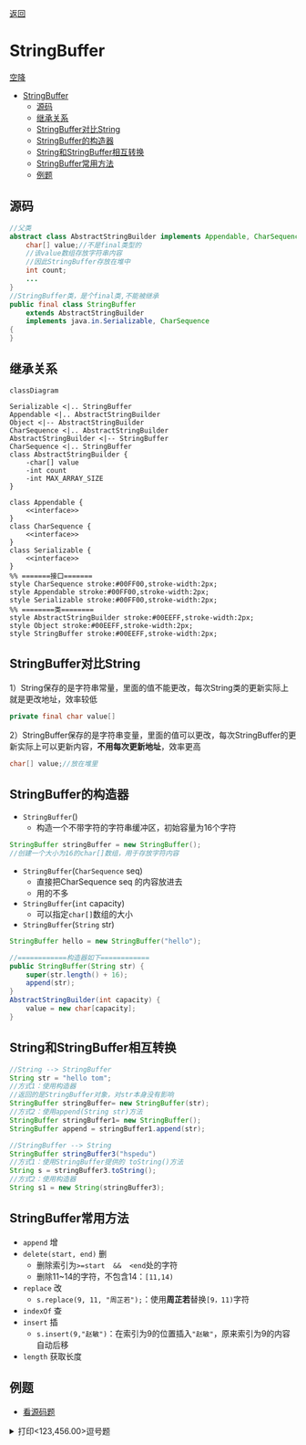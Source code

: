 [返回](常用类.md)



# StringBuffer

[空降](https://www.bilibili.com/video/BV1fh411y7R8?t=17.7&p=475)


- [StringBuffer](#stringbuffer)
  - [源码](#源码)
  - [继承关系](#继承关系)
  - [StringBuffer对比String](#stringbuffer对比string)
  - [StringBuffer的构造器](#stringbuffer的构造器)
  - [String和StringBuffer相互转换](#string和stringbuffer相互转换)
  - [StringBuffer常用方法](#stringbuffer常用方法)
  - [例题](#例题)

## 源码
```java
//父类
abstract class AbstractStringBuilder implements Appendable, CharSequence {
    char[] value;//不是final类型的
    //该value数组存放字符串内容
    //因此StringBuffer存放在堆中
    int count;
    ...
}
//StringBuffer类，是个final类,不能被继承
public final class StringBuffer
    extends AbstractStringBuilder
    implements java.in.Serializable, CharSequence
{
}
```

## 继承关系
```mermaid
classDiagram

Serializable <|.. StringBuffer
Appendable <|.. AbstractStringBuilder
Object <|-- AbstractStringBuilder
CharSequence <|.. AbstractStringBuilder
AbstractStringBuilder <|-- StringBuffer
CharSequence <|.. StringBuffer
class AbstractStringBuilder {
    -char[] value
    -int count
    -int MAX_ARRAY_SIZE
}

class Appendable {
    <<interface>>
}
class CharSequence {
    <<interface>>
}
class Serializable {
    <<interface>>
}
%% =======接口=======
style CharSequence stroke:#00FF00,stroke-width:2px;
style Appendable stroke:#00FF00,stroke-width:2px;
style Serializable stroke:#00FF00,stroke-width:2px;
%% ========类========
style AbstractStringBuilder stroke:#00EEFF,stroke-width:2px;
style Object stroke:#00EEFF,stroke-width:2px;
style StringBuffer stroke:#00EEFF,stroke-width:2px;
```

## StringBuffer对比String
1）String保存的是字符串常量，里面的值不能更改，每次String类的更新实际上就是更改地址，效率较低
```java
private final char value[]
```  
2）StringBuffer保存的是字符串变量，里面的值可以更改，每次StringBuffer的更新实际上可以更新内容，**不用每次更新地址**，效率更高
```java
char[] value;//放在堆里
```

## StringBuffer的构造器


- `StringBuffer`()
  - 构造一个不带字符的字符串缓冲区，初始容量为16个字符
```java
StringBuffer stringBuffer = new StringBuffer();
//创建一个大小为16的char[]数组，用于存放字符内容
```
- `StringBuffer`(`CharSequence` seq)
  - 直接把CharSequence seq 的内容放进去
  - 用的不多
- `StringBuffer`(`int` capacity)
  - 可以指定`char[]`数组的大小
- `StringBuffer`(`String` str)
```java
StringBuffer hello = new StringBuffer("hello");

//============构造器如下============
public StringBuffer(String str) {
    super(str.length() + 16);
    append(str);
}
AbstractStringBuilder(int capacity) {
    value = new char[capacity];
}
```

## String和StringBuffer相互转换

```java
//String --> StringBuffer
String str = "hello tom";
//方式1：使用构造器
//返回的是StringBuffer对象，对str本身没有影响
StringBuffer stringBuffer= new StringBuffer(str);
//方式2：使用append(String str)方法
StringBuffer stringBuffer1= new StringBuffer();
StringBuffer append = stringBuffer1.append(str);

//StringBuffer --> String
StringBuffer stringBuffer3("hspedu")
//方式1：使用StringBuffer提供的 toString()方法
String s = stringBuffer3.toString();
//方式2：使用构造器
String s1 = new String(stringBuffer3);
```

## StringBuffer常用方法
- `append` 增
- `delete(start, end)` 删
  - 删除索引为`>=start  &&  <end`处的字符
  - 删除11~14的字符，不包含14：`[11,14)`
- `replace` 改
  - `s.replace(9, 11, "周芷若");`：使用**周芷若**替换`[9，11)`字符
- `indexOf` 查
- `insert` 插
  - `s.insert(9,"赵敏")`：在索引为9的位置插入`"赵敏"`，原来索引为9的内容自动后移
- `length` 获取长度

## 例题
- [看源码题](https://www.bilibili.com/video/BV1fh411y7R8?t=12.7&p=478)


<details><summary>打印<123,456.00>逗号题</summary>

```java
public class Modify {
    public static void main(String[] args) {
        //1)定义一个Scanner对象,接收用户输入的价格(String)
        //2)希望使用到StringBuffer的insert,需要将String转成StringBuffer
        //3)然后使用相关方法进行处理
        String price = "323123456.59";
        StringBuffer sb = new StringBuffer(price);
        //找到小数点的索引,在该位置的前3位插入即可
        for (int i = sb.lastIndexOf(".") - 3; i > 0; i-=3) {
            sb = sb.insert(i, ",");
        }
        System.out.println(sb);
    }
}
```

</details>